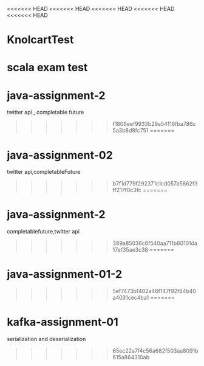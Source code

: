 <<<<<<< HEAD
<<<<<<< HEAD
<<<<<<< HEAD
<<<<<<< HEAD
<<<<<<< HEAD
# KnolcartTest
scala exam test
=======
# java-assignment-2
twitter api , completable future
>>>>>>> f1806eef9933b29a54116fba786c5a3b8d8fc751
=======
# java-assignment-02
twitter api,completableFuture
>>>>>>> b7f1d779f292371c1cd057a5862f3ff217f0c3fc
=======
# java-assignment-2
completablefuture,twitter api
>>>>>>> 389a85036c6f540aa711b60101da17ef35ae3c38
=======
# java-assignment-01-2
>>>>>>> 5ef7473b1402a46f147f92f84b40a4031cec4ba1
=======
# kafka-assignment-01
 serialization and deserialization
>>>>>>> 65ec22a7f4c56a682f503aa8091b615a864310ab
